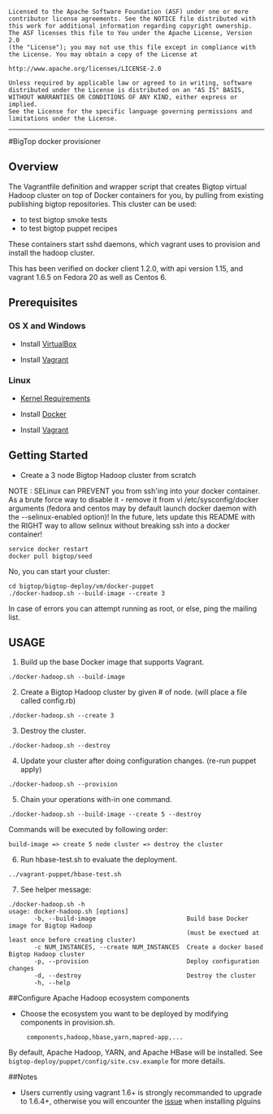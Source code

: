     Licensed to the Apache Software Foundation (ASF) under one or more
    contributor license agreements. See the NOTICE file distributed with
    this work for additional information regarding copyright ownership.
    The ASF licenses this file to You under the Apache License, Version 2.0
    (the "License"); you may not use this file except in compliance with
    the License. You may obtain a copy of the License at

    http://www.apache.org/licenses/LICENSE-2.0

    Unless required by applicable law or agreed to in writing, software
    distributed under the License is distributed on an "AS IS" BASIS,
    WITHOUT WARRANTIES OR CONDITIONS OF ANY KIND, either express or implied.
    See the License for the specific language governing permissions and
    limitations under the License.

------------------------------------------------------------------------------------------------------------------------------------------------------

#BigTop docker provisioner

## Overview

The Vagrantfile definition and wrapper script that creates Bigtop virtual Hadoop cluster on top of Docker containers for you, by pulling from existing publishing bigtop repositories.
This cluster can be used:

- to test bigtop smoke tests
- to test bigtop puppet recipes

These containers start sshd daemons, which vagrant uses to provision and install the hadoop cluster.

This has been verified on docker client 1.2.0, with api version 1.15, and vagrant 1.6.5 on Fedora 20 as well as Centos 6.

## Prerequisites

### OS X and Windows

* Install [VirtualBox](https://www.virtualbox.org/wiki/Downloads)

* Install [Vagrant](http://www.vagrantup.com/downloads.html)

### Linux

* [Kernel Requirements](http://docker.readthedocs.org/en/v0.5.3/installation/kernel/)

* Install [Docker](https://docs.docker.com/installation/)

* Install [Vagrant](http://www.vagrantup.com/downloads.html)

## Getting Started

* Create a 3 node Bigtop Hadoop cluster from scratch

NOTE : SELinux can PREVENT you from ssh'ing into your docker container.
As a brute force way to disable it  - remove it from vi /etc/sysconfig/docker arguments
(fedora and centos may by default launch docker daemon with the --selinux-enabled option)!
In the future, lets update this README with the RIGHT way to allow selinux without breaking 
ssh into a docker container!

```
service docker restart
docker pull bigtop/seed
```

No, you can start your cluster:

```
cd bigtop/bigtop-deploy/vm/docker-puppet
./docker-hadoop.sh --build-image --create 3
```
In case of errors you can attempt running as root, or else, ping the mailing list.

## USAGE

1) Build up the base Docker image that supports Vagrant.

```
./docker-hadoop.sh --build-image
```

2) Create a Bigtop Hadoop cluster by given # of node. (will place a file called config.rb)

```
./docker-hadoop.sh --create 3
```

3) Destroy the cluster.

```
./docker-hadoop.sh --destroy
```

4) Update your cluster after doing configuration changes. (re-run puppet apply)

```
./docker-hadoop.sh --provision
```

5) Chain your operations with-in one command.

```
./docker-hadoop.sh --build-image --create 5 --destroy
```

Commands will be executed by following order:

```
build-image => create 5 node cluster => destroy the cluster
```

6) Run hbase-test.sh to evaluate the deployment.

```
../vagrant-puppet/hbase-test.sh
```

7) See helper message:

```
./docker-hadoop.sh -h
usage: docker-hadoop.sh [options]
       -b, --build-image                         Build base Docker image for Bigtop Hadoop
                                                 (must be exectued at least once before creating cluster)
       -c NUM_INSTANCES, --create NUM_INSTANCES  Create a docker based Bigtop Hadoop cluster
       -p, --provision                           Deploy configuration changes
       -d, --destroy                             Destroy the cluster
       -h, --help
```

##Configure Apache Hadoop ecosystem components

* Choose the ecosystem you want to be deployed by modifying components in provision.sh.

```
     components,hadoop,hbase,yarn,mapred-app,...
```

By default, Apache Hadoop, YARN, and Apache HBase will be installed.
See `bigtop-deploy/puppet/config/site.csv.example` for more details.

##Notes

* Users currently using vagrant 1.6+ is strongly recommanded to upgrade to 1.6.4+, otherwise you will encounter the [issue](https://github.com/mitchellh/vagrant/issues/3769) when installing plguins
